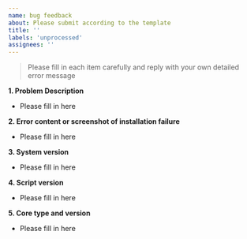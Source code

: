 ```yaml
---
name: bug feedback
about: Please submit according to the template
title: ''
labels: 'unprocessed'
assignees: ''
---
```


> Please fill in each item carefully and reply with your own detailed error message

**1. Problem Description**
- Please fill in here

**2. Error content or screenshot of installation failure**
- Please fill in here

**3. System version**
- Please fill in here

**4. Script version**
- Please fill in here

**5. Core type and version**
- Please fill in here
